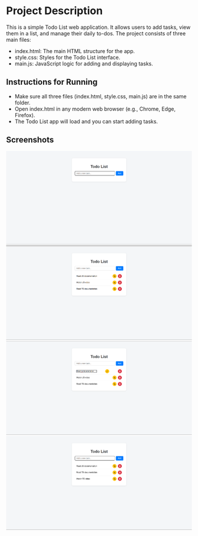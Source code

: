 # Project Description

This is a simple Todo List web application. It allows users to add tasks, view them in a list, and manage their daily to-dos. The project consists of three main files:

- index.html: The main HTML structure for the app.
- style.css: Styles for the Todo List interface.
- main.js: JavaScript logic for adding and displaying tasks.

## Instructions for Running

- Make sure all three files (index.html, style.css, main.js) are in the same folder.
- Open index.html in any modern web browser (e.g., Chrome, Edge, Firefox).
- The Todo List app will load and you can start adding tasks.

## Screenshots

![alt text](images/image.png)
![alt text](images/image-1.png)
![alt text](images/image-2.png)
![alt text](images/image-3.png)
